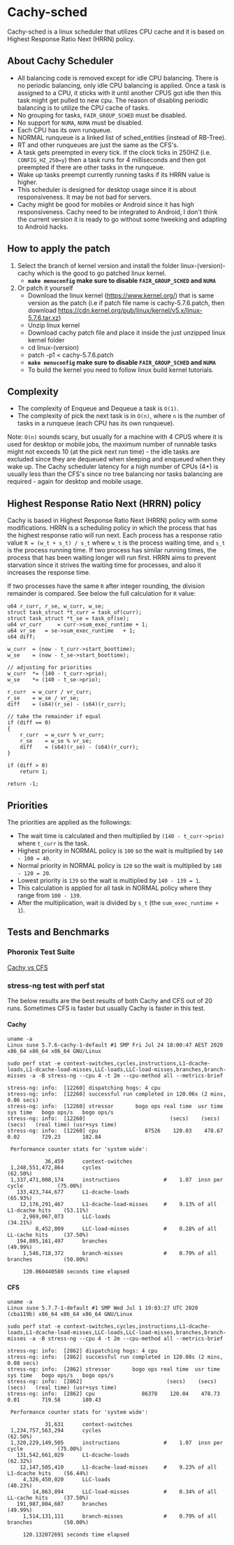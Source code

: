 # Cachy-sched

Cachy-sched is a linux scheduler that utilizes CPU cache
and it is based on Highest Response Ratio Next (HRRN) policy.

## About Cachy Scheduler
* All balancing code is removed except for idle CPU balancing. There is no periodic balancing, only idle CPU balancing is applied. Once a task is
assigned to a CPU, it sticks with it until another CPUS got idle then this task might get pulled to new cpu.
The reason of disabling periodic balancing is to utilize the CPU cache of tasks.
* No grouping for tasks, `FAIR_GROUP_SCHED` must be disabled.
* No support for `NUMA`, `NUMA` must be disabled.
* Each CPU has its own runqueue.
* NORMAL runqueue is a linked list of sched_entities (instead of RB-Tree).
* RT and other runqueues are just the same as the CFS's.
* A task gets preempted in every tick. If the clock ticks in 250HZ (i.e. `CONFIG_HZ_250=y`) then a task
runs for 4 milliseconds and then got preempted if there are other tasks in the runqueue.
* Wake up tasks preempt currently running tasks if its HRRN value is higher.
* This scheduler is designed for desktop usage since it is about responsiveness. It may be not bad for servers.
* Cachy might be good for mobiles or Android since it has high responsiveness. Cachy need to be integrated to
Android, I don't think the current version it is ready to go without some tweeking and adapting to Android hacks.

## How to apply the patch
1. Select the branch of kernel version and install the folder linux-(version)-cachy which is the good to go patched linux kernel.
    * **`make menuconfig` make sure to disable `FAIR_GROUP_SCHED` and `NUMA`**
2. Or patch it yourself
    * Download the linux kernel (https://www.kernel.org/) that is same version as the patch (i.e if patch file name is cachy-5.7.6.patch, then download https://cdn.kernel.org/pub/linux/kernel/v5.x/linux-5.7.6.tar.xz)
    * Unzip linux kernel
    * Download cachy patch file and place it inside the just unzipped linux kernel folder
    * cd linux-(version)
    * patch -p1 < cachy-5.7.6.patch
    * **`make menuconfig` make sure to disable `FAIR_GROUP_SCHED` and `NUMA`**
    * To build the kernel you need to follow linux build kernel tutorials.

## Complexity
* The complexity of Enqueue and Dequeue a task is `O(1)`.
* The complexity of pick the next task is in `O(n)`, where 
`n` is the number of tasks in a runqueue (each CPU has its own runqueue).

Note: `O(n)` sounds scary, but usually for a machine with 4 CPUS where it is used for
desktop or mobile jobs, the maximum number of runnable tasks might
not exceeds 10 (at the pick next run time) - the idle tasks are excluded since they are dequeued when sleeping 
and enqueued when they wake up. The Cachy scheduler latency for a high number of CPUs (4+)
is usually less than the CFS's since no tree balancing nor tasks balancing are required - 
again for desktop and mobile usage.

## Highest Response Ratio Next (HRRN) policy
Cachy is based in Highest Response Ratio Next (HRRN) policy with some modifications.
HRRN is a scheduling policy in which the process
that has the highest response ratio will run next. Each process
has a response ratio value `R = (w_t + s_t) / s_t` where `w_t` is
the process waiting time, and `s_t` is the process running
time. If two process has similar running times, the
process that has been waiting longer will run first. HRRN aims
to prevent starvation since it strives the waiting time for processes,
and also it increases the response time.


If two processes have the same `R` after integer rounding, the division remainder is compared. See below the full
calculation for `R` value:

```
u64 r_curr, r_se, w_curr, w_se;
struct task_struct *t_curr = task_of(curr);
struct task_struct *t_se = task_of(se);
u64 vr_curr 	= curr->sum_exec_runtime + 1;
u64 vr_se 	= se->sum_exec_runtime   + 1;
s64 diff;

w_curr	= (now - t_curr->start_boottime);
w_se	= (now - t_se->start_boottime);

// adjusting for priorities
w_curr	*= (140 - t_curr->prio);
w_se	*= (140 - t_se->prio);

r_curr	= w_curr / vr_curr;
r_se	= w_se / vr_se;
diff	= (s64)(r_se) - (s64)(r_curr);

// take the remainder if equal
if (diff == 0)
{
	r_curr	= w_curr % vr_curr;
	r_se	= w_se % vr_se;
	diff	= (s64)(r_se) - (s64)(r_curr);
}

if (diff > 0)
	return 1;

return -1;

```

## Priorities
The priorities are applied as the followings:
* The wait time is calculated and then multiplied by `(140 - t_curr->prio)` where `t_curr` is the task.
* Highest priority in NORMAL policy is `100` so the wait is multiplied by `140 - 100 = 40`.
* Normal priority in NORMAL policy is `120` so the wait is multiplied by `140 - 120 = 20`.
* Lowest priority is `139` so the wait is multiplied by `140 - 139 = 1`.
* This calculation is applied for all task in NORMAL policy where they range from `100 - 139`.
* After the multiplication, wait is divided by `s_t` (the `sum_exec_runtime + 1`).



## Tests and Benchmarks

### Phoronix Test Suite
[Cachy vs CFS](https://openbenchmarking.org/result/2007245-NI-CACHYVSCF85)

### stress-ng test with perf stat
The below results are the best results of both Cachy and CFS out of 20 runs.
Sometimes CFS is faster but usually Cachy is faster in this test.

#### Cachy
```
uname -a
Linux suse 5.7.6-cachy-1-default #1 SMP Fri Jul 24 18:00:47 AEST 2020 x86_64 x86_64 x86_64 GNU/Linux

sudo perf stat -e context-switches,cycles,instructions,L1-dcache-loads,L1-dcache-load-misses,LLC-loads,LLC-load-misses,branches,branch-misses -a -B stress-ng --cpu 4 -t 2m --cpu-method all --metrics-brief

stress-ng: info:  [12260] dispatching hogs: 4 cpu
stress-ng: info:  [12260] successful run completed in 120.06s (2 mins, 0.06 secs)
stress-ng: info:  [12260] stressor       bogo ops real time  usr time  sys time   bogo ops/s   bogo ops/s
stress-ng: info:  [12260]                           (secs)    (secs)    (secs)   (real time) (usr+sys time)
stress-ng: info:  [12260] cpu               87526    120.03    478.67      0.02       729.23       182.84

 Performance counter stats for 'system wide':

            36,459      context-switches                                            
 1,248,551,472,864      cycles                                                        (62.50%)
 1,337,471,008,174      instructions              #    1.07  insn per cycle           (75.00%)
   133,423,744,677      L1-dcache-loads                                               (65.93%)
    12,176,291,467      L1-dcache-load-misses     #    9.13% of all L1-dcache hits    (53.11%)
     2,969,067,073      LLC-loads                                                     (34.21%)
         8,452,809      LLC-load-misses           #    0.28% of all LL-cache hits     (37.50%)
   194,805,161,497      branches                                                      (49.99%)
     1,546,718,372      branch-misses             #    0.79% of all branches          (50.00%)

     120.060440580 seconds time elapsed

```

#### CFS
```
uname -a
Linux suse 5.7.7-1-default #1 SMP Wed Jul 1 19:03:27 UTC 2020 (cba119b) x86_64 x86_64 x86_64 GNU/Linux

sudo perf stat -e context-switches,cycles,instructions,L1-dcache-loads,L1-dcache-load-misses,LLC-loads,LLC-load-misses,branches,branch-misses -a -B stress-ng --cpu 4 -t 2m --cpu-method all --metrics-brief

stress-ng: info:  [2862] dispatching hogs: 4 cpu
stress-ng: info:  [2862] successful run completed in 120.08s (2 mins, 0.08 secs)
stress-ng: info:  [2862] stressor       bogo ops real time  usr time  sys time   bogo ops/s   bogo ops/s
stress-ng: info:  [2862]                           (secs)    (secs)    (secs)   (real time) (usr+sys time)
stress-ng: info:  [2862] cpu               86378    120.04    478.73      0.01       719.58       180.43

 Performance counter stats for 'system wide':

            31,631      context-switches                                            
 1,234,757,563,294      cycles                                                        (62.50%)
 1,320,229,149,505      instructions              #    1.07  insn per cycle           (75.00%)
   131,542,661,029      L1-dcache-loads                                               (62.32%)
    12,147,505,410      L1-dcache-load-misses     #    9.23% of all L1-dcache hits    (56.44%)
     4,326,450,020      LLC-loads                                                     (40.23%)
        14,863,894      LLC-load-misses           #    0.34% of all LL-cache hits     (37.50%)
   191,987,804,607      branches                                                      (49.99%)
     1,514,131,111      branch-misses             #    0.79% of all branches          (50.00%)

     120.132072691 seconds time elapsed
```







